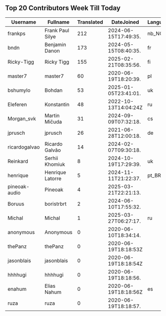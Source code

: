 ## Top 20 Contributors Week Till Today ##
|Username|Fullname|Translated|DateJoined|Language|
|--------|--------|----------|----------|-------|
|frankps|Frank Paul Silye|212|2024-06-15T17:49:35.|nb_NO|
|bndn|Benjamin Danon|173|2024-05-15T08:40:35.|fr|
|Ricky-Tigg|Ricky Tigg|155|2025-02-21T08:35:56.|fi|
|master7|master7|60|2020-06-19T18:20:39.|pl|
|bshumylo|Bohdan|53|2025-01-05T23:41:01.|uk|
|Eleferen|Konstantin|48|2022-10-13T14:04:24Z|ru|
|Morgan_svk|Martin Mičuda|31|2024-09-09T07:32:18.|cs|
|jprusch|jprusch|26|2021-06-28T12:00:18.|de|
|ricardogalvao|Ricardo Galvão|14|2024-02-07T09:30:18.||
|Reinkard|Serhii Khomiuk|8|2024-10-19T17:29:39.|uk|
|henrique|Henrique Latorre|5|2024-11-11T21:22:37.|pt_BR|
|pineoak-audio|Pineoak|4|2025-03-21T22:21:13.||
|Boruus|boristrbrt|2|2024-06-10T17:55:32.||
|Michal|Michal|1|2025-03-27T06:27:17.|ru|
|anonymous|Anonymous|0|2020-06-10T18:34:14.||
|thePanz|thePanz|0|2020-06-19T18:18:53Z||
|jasonblais|jasonblais|0|2020-06-19T18:18:54Z||
|hhhhugi|hhhhugi|0|2020-06-19T18:18:56.||
|enahum|Elias  Nahum|0|2020-06-19T18:18:56Z|es|
|ruza|ruza|0|2020-06-19T18:18:57.||
